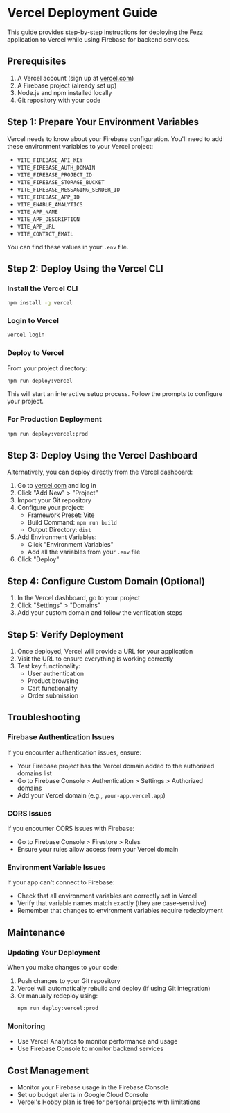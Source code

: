 # Vercel Deployment Guide

This guide provides step-by-step instructions for deploying the Fezz application to Vercel while using Firebase for backend services.

## Prerequisites

1. A Vercel account (sign up at [vercel.com](https://vercel.com))
2. A Firebase project (already set up)
3. Node.js and npm installed locally
4. Git repository with your code

## Step 1: Prepare Your Environment Variables

Vercel needs to know about your Firebase configuration. You'll need to add these environment variables to your Vercel project:

- `VITE_FIREBASE_API_KEY`
- `VITE_FIREBASE_AUTH_DOMAIN`
- `VITE_FIREBASE_PROJECT_ID`
- `VITE_FIREBASE_STORAGE_BUCKET`
- `VITE_FIREBASE_MESSAGING_SENDER_ID`
- `VITE_FIREBASE_APP_ID`
- `VITE_ENABLE_ANALYTICS`
- `VITE_APP_NAME`
- `VITE_APP_DESCRIPTION`
- `VITE_APP_URL`
- `VITE_CONTACT_EMAIL`

You can find these values in your `.env` file.

## Step 2: Deploy Using the Vercel CLI

### Install the Vercel CLI

```bash
npm install -g vercel
```

### Login to Vercel

```bash
vercel login
```

### Deploy to Vercel

From your project directory:

```bash
npm run deploy:vercel
```

This will start an interactive setup process. Follow the prompts to configure your project.

### For Production Deployment

```bash
npm run deploy:vercel:prod
```

## Step 3: Deploy Using the Vercel Dashboard

Alternatively, you can deploy directly from the Vercel dashboard:

1. Go to [vercel.com](https://vercel.com) and log in
2. Click "Add New" > "Project"
3. Import your Git repository
4. Configure your project:
   - Framework Preset: Vite
   - Build Command: `npm run build`
   - Output Directory: `dist`
5. Add Environment Variables:
   - Click "Environment Variables"
   - Add all the variables from your `.env` file
6. Click "Deploy"

## Step 4: Configure Custom Domain (Optional)

1. In the Vercel dashboard, go to your project
2. Click "Settings" > "Domains"
3. Add your custom domain and follow the verification steps

## Step 5: Verify Deployment

1. Once deployed, Vercel will provide a URL for your application
2. Visit the URL to ensure everything is working correctly
3. Test key functionality:
   - User authentication
   - Product browsing
   - Cart functionality
   - Order submission

## Troubleshooting

### Firebase Authentication Issues

If you encounter authentication issues, ensure:
- Your Firebase project has the Vercel domain added to the authorized domains list
- Go to Firebase Console > Authentication > Settings > Authorized domains
- Add your Vercel domain (e.g., `your-app.vercel.app`)

### CORS Issues

If you encounter CORS issues with Firebase:
- Go to Firebase Console > Firestore > Rules
- Ensure your rules allow access from your Vercel domain

### Environment Variable Issues

If your app can't connect to Firebase:
- Check that all environment variables are correctly set in Vercel
- Verify that variable names match exactly (they are case-sensitive)
- Remember that changes to environment variables require redeployment

## Maintenance

### Updating Your Deployment

When you make changes to your code:

1. Push changes to your Git repository
2. Vercel will automatically rebuild and deploy (if using Git integration)
3. Or manually redeploy using:
   ```bash
   npm run deploy:vercel:prod
   ```

### Monitoring

- Use Vercel Analytics to monitor performance and usage
- Use Firebase Console to monitor backend services

## Cost Management

- Monitor your Firebase usage in the Firebase Console
- Set up budget alerts in Google Cloud Console
- Vercel's Hobby plan is free for personal projects with limitations
